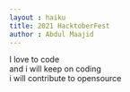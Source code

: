 ```yaml
---
layout : haiku
title: 2021 HacktoberFest
author : Abdul Maajid
---
```


I love to code<br>
and i will keep on coding<br>
i will contribute to opensource <br>